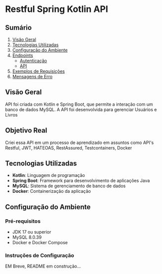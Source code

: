 # Restful Spring Kotlin API

## Sumário

1. [Visão Geral](#visão-geral)
2. [Tecnologias Utilizadas](#tecnologias-utilizadas)
3. [Configuração do Ambiente](#configuração-do-ambiente)
4. [Endpoints](#endpoints)
    - [Autenticação](#autenticação)
    - [API](#api)
5. [Exemplos de Requisições](#exemplos-de-requisições)
6. [Mensagens de Erro](#mensagens-de-erro)

## Visão Geral

API foi criada com Kotlin e Spring Boot, que permite a interação com um banco de dados MySQL. A API foi desenvolvida para gerenciar Usuários e Livros

## Objetivo Real

Criei essa API em um processo de aprendizado em assuntos como API's Restful, JWT, HATEOAS, RestAssured, Testcontainers, Docker

## Tecnologias Utilizadas

- **Kotlin**: Linguagem de programação
- **Spring Boot**: Framework para desenvolvimento de aplicações Java
- **MySQL**: Sistema de gerenciamento de banco de dados
- **Docker**: Containerização da aplicação

## Configuração do Ambiente

### Pré-requisitos

- JDK 17 ou superior
- MySQL 8.0.39
- Docker e Docker Compose

### Instruções de Configuração
EM Breve, README em construção...
